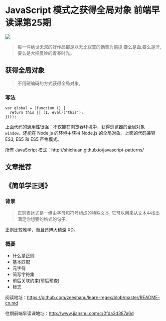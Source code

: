 # JavaScript 模式之获得全局对象 前端早读课第25期
![](http://upload-images.jianshu.io/upload_images/7219342-8af9dc93e81a64bc.jpg?imageMogr2/auto-orient/strip%7CimageView2/2/w/1240)

> 每一件绝世无双的好作品都是以无比寂寞的勤奋为前提,要么是血,要么是汗,要么是大把曼妙的青春时光。

## 获得全局对象
> 不用硬编码的方式获得全局对象。

### 写法
```
var global = (function () {
  return this || (1, eval)('this');
}());
```

上面代码的通用性很强：不仅能在浏览器环境中，获得浏览器的全局对象 `window`，还能在 Node.js 的环境中获得 Node.js 的全局对象。上面的代码兼容 ES3, ES5 和 ES5 严格模式。

所有 JavaScript 模式：http://shichuan.github.io/javascript-patterns/

## 文章推荐
## 《简单学正则》
### 背景
> 正则表达式是一组由字母和符号组成的特殊文本, 它可以用来从文本中找出满足你想要的格式的句子.

正则比较难学，而且还博大精深 XD。  

### 概要
* 什么是正则
* 基本匹配
* 元字符
* 简写字符集
* 前后关联约束(前后预查)
* 标志

阅读地址：https://github.com/zeeshanu/learn-regex/blob/master/README-cn.md

往期前端早读课地址：http://www.jianshu.com/c/0fda3d387a6d


